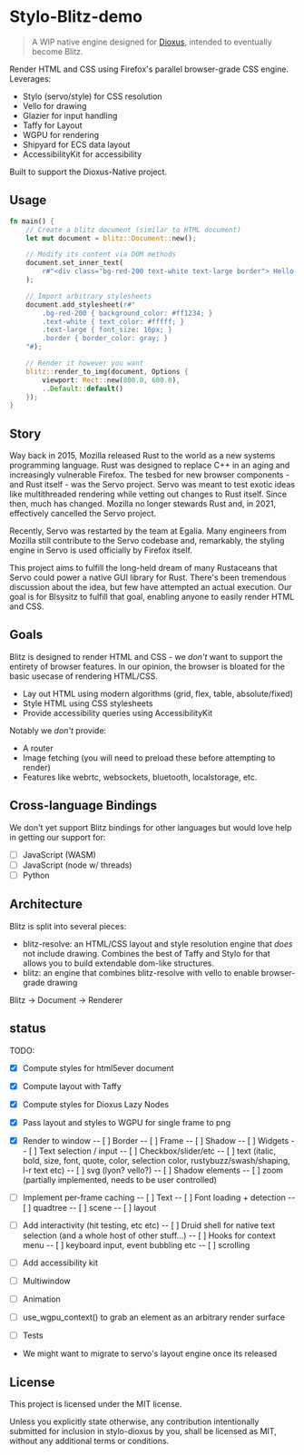 # Stylo-Blitz-demo

> A WIP native engine designed for [Dioxus](https://github.com/dioxuslabs/dioxus), intended to eventually become Blitz.

Render HTML and CSS using Firefox's parallel browser-grade CSS engine. Leverages:

- Stylo (servo/style) for CSS resolution
- Vello for drawing
- Glazier for input handling
- Taffy for Layout
- WGPU for rendering
- Shipyard for ECS data layout
- AccessibilityKit for accessibility

Built to support the Dioxus-Native project.

## Usage

```rust
fn main() {
    // Create a blitz document (similar to HTML document)
    let mut document = blitz::Document::new();

    // Modify its content via DOM methods
    document.set_inner_text(
        r#"<div class="bg-red-200 text-white text-large border"> Hello world! </div>"#
    );

    // Import arbitrary stylesheets
    document.add_stylesheet(r#"
        .bg-red-200 { background_color: #ff1234; }
        .text-white { text_color: #fffff; }
        .text-large { font_size: 16px; }
        .border { border_color: gray; }
    "#);

    // Render it however you want
    blitz::render_to_img(document, Options {
        viewport: Rect::new(800.0, 600.0),
        ..Default::default()
    });
}
```

## Story

Way back in 2015, Mozilla released Rust to the world as a new systems programming language. Rust was designed to replace C++ in an aging and increasingly vulnerable Firefox. The tesbed for new browser components - and Rust itself - was the Servo project. Servo was meant to test exotic ideas like multithreaded rendering while vetting out changes to Rust itself. Since then, much has changed. Mozilla no longer stewards Rust and, in 2021, effectively cancelled the Servo project.

Recently, Servo was restarted by the team at Egalia. Many engineers from Mozilla still contribute to the Servo codebase and, remarkably, the styling engine in Servo is used officially by Firefox itself.

This project aims to fulfill the long-held dream of many Rustaceans that Servo could power a native GUI library for Rust. There's been tremendous discussion about the idea, but few have attempted an actual execution. Our goal is for Blsysitz to fulfill that goal, enabling anyone to easily render HTML and CSS.

## Goals

Blitz is designed to render HTML and CSS - we *don't* want to support the entirety of browser features. In our opinion, the browser is bloated for the basic usecase of rendering HTML/CSS.

- Lay out HTML using modern algorithms (grid, flex, table, absolute/fixed)
- Style HTML using CSS stylesheets
- Provide accessibility queries using AccessibilityKit

Notably we *don't* provide:
- A router
- Image fetching (you will need to preload these before attempting to render)
- Features like webrtc, websockets, bluetooth, localstorage, etc.

## Cross-language Bindings

We don't yet support Blitz bindings for other languages but would love help in getting our support for:
- [ ] JavaScript (WASM)
- [ ] JavaScript (node w/ threads)
- [ ] Python

## Architecture

Blitz is split into several pieces:
- blitz-resolve: an HTML/CSS layout and style resolution engine that *does* not include drawing. Combines the best of Taffy and Stylo for that allows you to build extendable dom-like structures.
- blitz: an engine that combines blitz-resolve with vello to enable browser-grade drawing

Blitz -> Document -> Renderer

## status
TODO:
- [x] Compute styles for html5ever document
- [x] Compute layout with Taffy
- [x] Compute styles for Dioxus Lazy Nodes
- [x] Pass layout and styles to WGPU for single frame to png

- [x] Render to window
-- [ ] Border
-- [ ] Frame
-- [ ] Shadow
-- [ ] Widgets
-- [ ] Text selection / input
-- [ ] Checkbox/slider/etc
-- [ ] text (italic, bold, size, font, quote, color, selection color, rustybuzz/swash/shaping, l-r text etc)
-- [ ] svg (lyon? vello?)
-- [ ] Shadow elements
-- [ ] zoom (partially implemented, needs to be user controlled)


- [ ] Implement per-frame caching
-- [ ] Text
-- [ ] Font loading + detection
-- [ ] quadtree
-- [ ] scene
-- [ ] layout

- [ ] Add interactivity (hit testing, etc etc)
-- [ ] Druid shell for native text selection (and a whole host of other stuff...)
-- [ ] Hooks for context menu
-- [ ] keyboard input, event bubbling etc
-- [ ] scrolling

- [ ] Add accessibility kit
- [ ] Multiwindow
- [ ] Animation
- [ ] use_wgpu_context() to grab an element as an arbitrary render surface
- [ ] Tests

- We might want to migrate to servo's layout engine once its released

## License

This project is licensed under the MIT license.

Unless you explicitly state otherwise, any contribution intentionally submitted for inclusion in stylo-dioxus by you, shall be licensed as MIT, without any additional terms or conditions.
